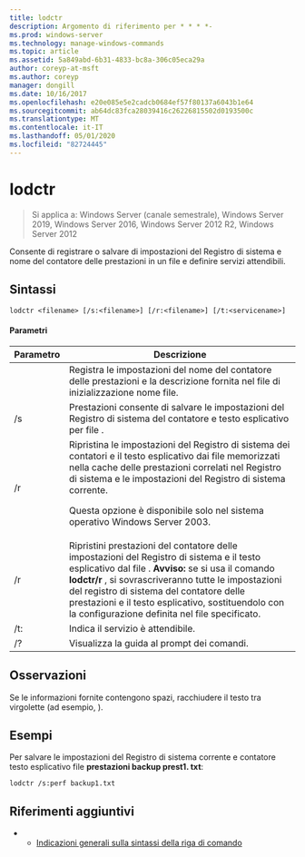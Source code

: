 ```yaml
---
title: lodctr
description: Argomento di riferimento per * * * *-
ms.prod: windows-server
ms.technology: manage-windows-commands
ms.topic: article
ms.assetid: 5a849abd-6b31-4833-bc8a-306c05eca29a
author: coreyp-at-msft
ms.author: coreyp
manager: dongill
ms.date: 10/16/2017
ms.openlocfilehash: e20e085e5e2cadcb0684ef57f80137a6043b1e64
ms.sourcegitcommit: ab64dc83fca28039416c26226815502d0193500c
ms.translationtype: MT
ms.contentlocale: it-IT
ms.lasthandoff: 05/01/2020
ms.locfileid: "82724445"
---
```

# <a name="lodctr"></a>lodctr

> Si applica a: Windows Server (canale semestrale), Windows Server 2019, Windows Server 2016, Windows Server 2012 R2, Windows Server 2012

Consente di registrare o salvare di impostazioni del Registro di sistema e nome del contatore delle prestazioni in un file e definire servizi attendibili.
## <a name="syntax"></a>Sintassi
```
lodctr <filename> [/s:<filename>] [/r:<filename>] [/t:<servicename>]
```
#### <a name="parameters"></a>Parametri

|    Parametro     |                                                                                                                                         Descrizione                                                                                                                                          |
|------------------|----------------------------------------------------------------------------------------------------------------------------------------------------------------------------------------------------------------------------------------------------------------------------------------------|
|    <filename>    |                                                                                          Registra le impostazioni del nome del contatore delle prestazioni e la descrizione fornita nel file di inizializzazione nome file.                                                                                          |
|  /s<filename>   |                                                                                                       Prestazioni consente di salvare le impostazioni del Registro di sistema del contatore e testo esplicativo per file <filename>.                                                                                                       |
|        /r        |                                Ripristina le impostazioni del Registro di sistema dei contatori e il testo esplicativo dai file memorizzati nella cache delle prestazioni correlati nel Registro di sistema e le impostazioni del Registro di sistema corrente.<p>Questa opzione è disponibile solo nel sistema operativo Windows Server 2003.                                |
|  /r<filename>   | Ripristini prestazioni del contatore delle impostazioni del Registro di sistema e il testo esplicativo dal file <filename>. **Avviso:** se si usa il comando **lodctr/r** , si sovrascriveranno tutte le impostazioni del registro di sistema del contatore delle prestazioni e il testo esplicativo, sostituendolo con la configurazione definita nel file specificato. |
| /t:<servicename> |                                                                                                                       Indica il servizio <servicename> è attendibile.                                                                                                                       |
|        /?        |                                                                                                                             Visualizza la guida al prompt dei comandi.                                                                                                                             |

## <a name="remarks"></a>Osservazioni
Se le informazioni fornite contengono spazi, racchiudere il testo tra virgolette (ad esempio, <filename>).
## <a name="examples"></a>Esempi
Per salvare le impostazioni del Registro di sistema corrente e contatore testo esplicativo file **prestazioni backup prest1. txt**:
```
lodctr /s:perf backup1.txt
```
## <a name="additional-references"></a>Riferimenti aggiuntivi
-   - [Indicazioni generali sulla sintassi della riga di comando](command-line-syntax-key.md)

